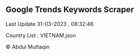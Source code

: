 

## Google Trends Keywords Scraper 
 
Last Update 31-03-2023 , 08:32:46

Country List :
VIETNAM.json



© Abdul Muttaqin 
